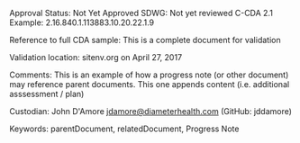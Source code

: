 Approval Status: Not Yet Approved
SDWG: Not yet reviewed
C-CDA 2.1 Example: 2.16.840.1.113883.10.20.22.1.9

Reference to full CDA sample: This is a complete document for validation

Validation location: sitenv.org on April 27, 2017

Comments: This is an example of how a progress note (or other document) may reference parent documents. This one appends content (i.e. additional asssessment / plan)

Custodian: John D'Amore jdamore@diameterhealth.com (GitHub: jddamore)

Keywords: parentDocument, relatedDocument, Progress Note

